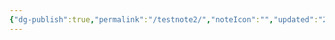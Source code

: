 ```yaml
---
{"dg-publish":true,"permalink":"/testnote2/","noteIcon":"","updated":"2024-08-18T01:51:35.410+05:30"}
---
```


